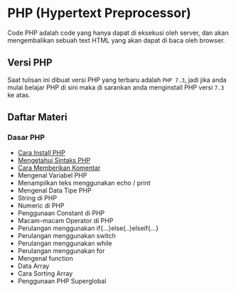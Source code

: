 # PHP (Hypertext Preprocessor)

Code PHP adalah code yang hanya dapat di eksekusi oleh server, dan akan mengembalikan sebuah text HTML yang akan dapat di baca oleh browser.

## Versi PHP

Saat tulisan ini dibuat versi PHP yang terbaru adalah `PHP 7.3`, jadi jika anda mulai belajar PHP di sini maka di sarankan anda menginstall PHP versi `7.3` ke atas.

## Daftar Materi

### Dasar PHP

- [Cara Install PHP](https://github.com/yudiandela/PHP-Hypertext-Preprocessor/tree/master/Basic/1.%20Install%20PHP)
- [Mengetahui Sintaks PHP](https://github.com/yudiandela/PHP-Hypertext-Preprocessor/tree/master/Basic/2.%20Sintaks%20PHP)
- [Cara Memberikan Komentar](https://github.com/yudiandela/PHP-Hypertext-Preprocessor/tree/master/Basic/3.%20Komentar%20PHP)
- Mengenal Variabel PHP
- Menampilkan teks menggunakan echo / print
- Mengenal Data Tipe PHP
- String di PHP
- Numeric di PHP
- Penggunaan Constant di PHP
- Macam-macam Operator di PHP
- Perulangan menggunakan if{...}else{..}elseif{...}
- Perulangan menggunakan switch
- Perulangan menggunakan while
- Perulangan menggunakan for
- Mengenal function
- Data Array
- Cara Sorting Array
- Penggunaan PHP Superglobal
